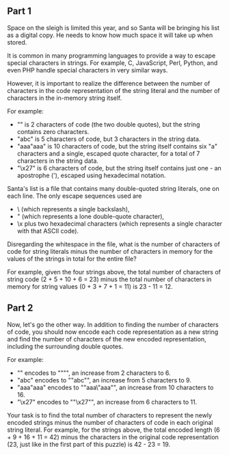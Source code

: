 ## Part 1

Space on the sleigh is limited this year, and so Santa will be bringing his list
 as a digital copy. He needs to know how much space it will take up when stored.

It is common in many programming languages to provide a way to escape special
characters in strings. For example, C, JavaScript, Perl, Python, and even PHP
handle special characters in very similar ways.

However, it is important to realize the difference between the number of
characters in the code representation of the string literal and
the number of characters in the in-memory string itself.

For example:

- "" is 2 characters of code (the two double quotes),
but the string contains zero characters.
- "abc" is 5 characters of code, but 3 characters in the string data.
- "aaa\"aaa" is 10 characters of code, but the string itself contains six "a"
characters and a single, escaped quote character, for a total of 7 characters
in the string data.
- "\x27" is 6 characters of code, but the string itself contains just one -
an apostrophe ('), escaped using hexadecimal notation.

Santa's list is a file that contains many double-quoted string literals,
one on each line. The only escape sequences used are

- \\ (which represents a single backslash),
- \" (which represents a lone double-quote character),
- \x plus two hexadecimal characters (which represents a single character
with that ASCII code).

Disregarding the whitespace in the file, what is the number of characters of
code for string literals minus the number of characters in memory for the
values of the strings in total for the entire file?

For example, given the four strings above,
the total number of characters of string code (2 + 5 + 10 + 6 = 23)
minus the total number of characters in memory for string values
(0 + 3 + 7 + 1 = 11) is 23 - 11 = 12.

## Part 2

Now, let's go the other way. In addition to finding the number of characters
of code, you should now encode each code representation as a new string and
find the number of characters of the new encoded representation,
including the surrounding double quotes.

For example:

- "" encodes to "\"\"", an increase from 2 characters to 6.
- "abc" encodes to "\"abc\"", an increase from 5 characters to 9.
- "aaa\"aaa" encodes to "\"aaa\\\"aaa\"", an increase from 10 characters to 16.
- "\x27" encodes to "\"\\x27\"", an increase from 6 characters to 11.

Your task is to find the total number of characters to represent the newly
encoded strings minus the number of characters of code in each original
string literal. For example, for the strings above, the total encoded
length (6 + 9 + 16 + 11 = 42) minus the characters in the original code
representation (23, just like in the first part of this puzzle) is 42 - 23 = 19.
